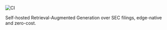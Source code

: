 ![CI](https://github.com/hetyug04/rag-sec/actions/workflows/ci.yml/badge.svg)


Self-hosted Retrieval-Augmented Generation over SEC filings, edge-native and zero-cost.

